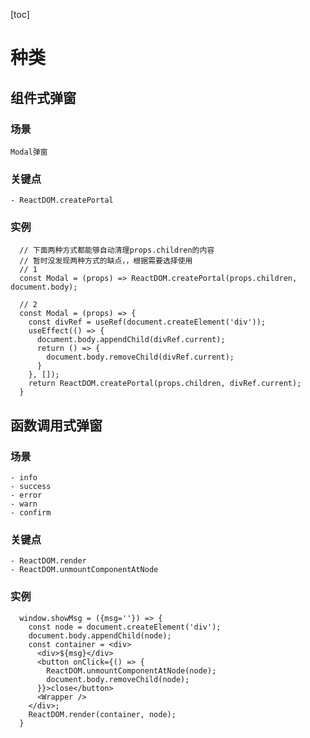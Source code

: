 [toc]

# 种类
## 组件式弹窗
  ### 场景
    Modal弹窗
  ### 关键点
    - ReactDOM.createPortal
  ### 实例
  ```
    // 下面两种方式都能够自动清理props.children的内容
    // 暂时没发现两种方式的缺点，，根据需要选择使用
    // 1
    const Modal = (props) => ReactDOM.createPortal(props.children, document.body);

    // 2
    const Modal = (props) => {
      const divRef = useRef(document.createElement('div'));
      useEffect(() => {
        document.body.appendChild(divRef.current);
        return () => {
          document.body.removeChild(divRef.current);
        }
      }, []);
      return ReactDOM.createPortal(props.children, divRef.current);
    }
  ```
##  函数调用式弹窗
  ### 场景
    - info
    - success
    - error
    - warn
    - confirm
  ### 关键点
    - ReactDOM.render
    - ReactDOM.unmountComponentAtNode
  ### 实例
  ```
    window.showMsg = ({msg=''}) => {
      const node = document.createElement('div');
      document.body.appendChild(node);
      const container = <div>
        <div>${msg}</div>
        <button onClick={() => {
          ReactDOM.unmountComponentAtNode(node);
          document.body.removeChild(node);
        }}>close</button>
        <Wrapper />
      </div>;
      ReactDOM.render(container, node);
    }
  ```